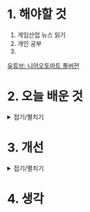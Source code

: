 
# 1. 해야할 것

1. 게임산업 뉴스 읽기 
2. 개인 공부  
3. 

[유튜브: 니어오토마트 풀버전](https://youtu.be/LgRIzMbgv38?feature=shared)

# 2. 오늘 배운 것

<details>
<summary>접기/펼치기</summary>




</details>




# 3. 개선


<details>
<summary>접기/펼치기</summary>


</details>



# 4. 생각


